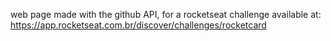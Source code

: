  web page made with the github API, for a rocketseat challenge available at: https://app.rocketseat.com.br/discover/challenges/rocketcard
